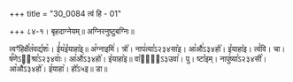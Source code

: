 +++
title = "30_0084 त्वं हि - 01"

+++
८४-१। बृहदाग्नेयम्॥ अग्निरनुष्टुबग्निः॥

त्वꣳ꣤हिक्षै꣯त꣥वद्य꣤शः꣥। ई꣤य꣥इ꣤याहा꣥इ॥ अ꣡ग्नाइमि꣢। त्रो꣡। नाप꣢त्या꣣ऽ२३४सा꣥इ। आ꣡औ꣢ऽ३४हो꣥। इ꣤याहा꣥इ। त्वं꣡वि। चा। ष꣪णेऽ२᳐श्रा꣣ऽ२३४वाः꣥। आ꣡औ꣢ऽ३४हो꣥। इ꣤याहा꣥इ॥ वा꣡सा꣢᳐ऽ३उवा꣢। पु। ष्टा꣡इम्। नापु꣢ष्या꣣ऽ२३४सी꣥। आ꣡औ꣢ऽ३४हो꣥। इ꣤याहा꣥। हो꣤ऽ५इ॥ डा॥